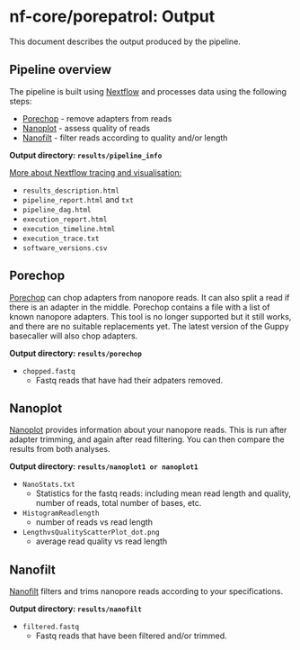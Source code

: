 # nf-core/porepatrol: Output

This document describes the output produced by the pipeline. 

## Pipeline overview
The pipeline is built using [Nextflow](https://www.nextflow.io/)
and processes data using the following steps:

* [Porechop](#porechop) - remove adapters from reads
* [Nanoplot](#nanoplot) - assess quality of reads
* [Nanofilt](#nanofilt) - filter reads according to quality and/or length

**Output directory: `results/pipeline_info`**

[More about Nextflow tracing and visualisation: ](https://www.nextflow.io/docs/latest/tracing.html)

* `results_description.html`
* `pipeline_report.html` and `txt`
* `pipeline_dag.html`
* `execution_report.html`
* `execution_timeline.html`
* `execution_trace.txt`
* `software_versions.csv`

## Porechop
[Porechop](https://github.com/rrwick/Porechop) can chop adapters from nanopore reads. It can also split a read if there is an adapter in the middle. Porechop contains a file with a list of known nanopore adapters. This tool is no longer supported but it still works, and there are no suitable replacements yet. The latest version of the Guppy basecaller will also chop adapters. 

**Output directory: `results/porechop`**

* `chopped.fastq`
  * Fastq reads that have had their adpaters removed. 

## Nanoplot
[Nanoplot](https://github.com/wdecoster/NanoPlot) provides information about your nanopore reads. This is run after adapter trimming, and again after read filtering. You can then compare the results from both analyses. 

**Output directory: `results/nanoplot1 or nanoplot1`**

* `NanoStats.txt`
  * Statistics for the fastq reads: including mean read length and quality, number of reads, total number of bases, etc. 
* `HistogramReadlength`
  * number of reads vs read length
* `LengthvsQualityScatterPlot_dot.png`
  * average read quality vs read length

## Nanofilt
[Nanofilt](https://github.com/wdecoster/nanofilt) filters and trims nanopore reads according to your specifications. 

**Output directory: `results/nanofilt`**

* `filtered.fastq`
  * Fastq reads that have been filtered and/or trimmed.  
